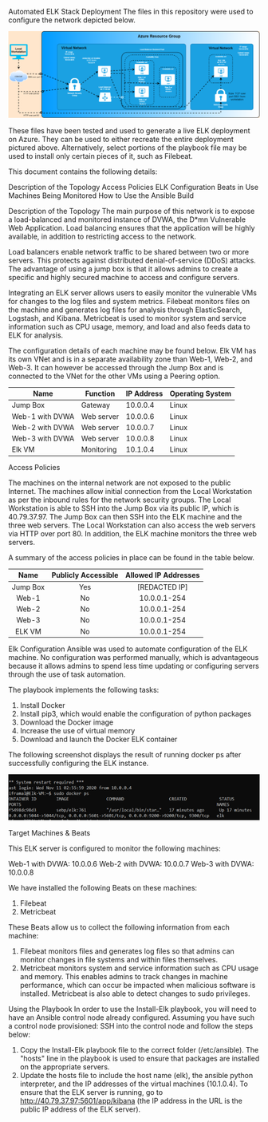 Automated ELK Stack Deployment
The files in this repository were used to configure the network depicted below.

![](Azure%20Resource%20Group.png)

These files have been tested and used to generate a live ELK deployment on Azure. They can be used to either recreate the entire deployment pictured above. Alternatively, select portions of the playbook file may be used to install only certain pieces of it, such as Filebeat.



This document contains the following details:

Description of the Topology
Access Policies
ELK Configuration
Beats in Use
Machines Being Monitored
How to Use the Ansible Build


Description of the Topology
The main purpose of this network is to expose a load-balanced and monitored instance of DVWA, the D*mn Vulnerable Web Application.
Load balancing ensures that the application will be highly available, in addition to restricting access to the network.

Load balancers enable network traffic to be shared between two or more servers. This protects against distributed denial-of-service (DDoS) attacks. The advantage of using a jump box is that it allows admins to create a specific and highly secured machine to access and configure servers. 

Integrating an ELK server allows users to easily monitor the vulnerable VMs for changes to the log files and system metrics. Filebeat monitors files on the machine and generates log files for analysis through ElasticSearch, Logstash, and Kibana. Metricbeat is used to monitor system and service information such as CPU usage, memory, and load and also feeds data to ELK for analysis.

The configuration details of each machine may be found below. Elk VM has its own VNet and is in a separate availability zone than Web-1, Web-2, and Web-3. It can however be accessed through the Jump Box and is connected to the VNet for the other VMs using a Peering option.

| Name            | Function   | IP Address | Operating System |
|-----------------|------------|------------|------------------|
| Jump Box        | Gateway    | 10.0.0.4   | Linux            |
| Web-1 with DVWA | Web server | 10.0.0.6   | Linux            |
| Web-2 with DVWA | Web server | 10.0.0.7   | Linux            |
| Web-3 with DVWA | Web server | 10.0.0.8   | Linux            |
| Elk VM          | Monitoring | 10.1.0.4   | Linux            |


Access Policies

The machines on the internal network are not exposed to the public Internet. The machines allow initial connection from the Local Workstation as per the inbound rules for the network security groups. The Local Workstation is able to SSH into the Jump Box via its public IP, which is 40.79.37.97. The Jump Box can then SSH into the ELK machine and the three web servers. The Local Workstation can also access the web servers via HTTP over port 80. In addition, the ELK machine monitors the three web servers.

A summary of the access policies in place can be found in the table below.


|   Name   | Publicly Accessible | Allowed IP Addresses |
|:--------:|:-------------------:|:--------------------:|
| Jump Box | Yes                 | [REDACTED IP]        |
| Web-1    | No                  | 10.0.0.1-254         |
| Web-2    | No                  | 10.0.0.1-254         |
| Web-3    | No                  | 10.0.0.1-254         |
| ELK VM   | No                  | 10.0.0.1-254         |



Elk Configuration
Ansible was used to automate configuration of the ELK machine. No configuration was performed manually, which is advantageous because it allows admins to spend less time updating or configuring servers through the use of task automation.  

The playbook implements the following tasks:
1) Install Docker
3) Install pip3, which would enable the configuration of python packages
4) Download the Docker image
5) Increase the use of virtual memory
6) Download and launch the Docker ELK container

The following screenshot displays the result of running docker ps after successfully configuring the ELK instance.

![](Elk-Docker.png)

Target Machines & Beats

This ELK server is configured to monitor the following machines:

Web-1 with DVWA: 10.0.0.6
Web-2 with DVWA: 10.0.0.7
Web-3 with DVWA: 10.0.0.8

We have installed the following Beats on these machines:
1) Filebeat
2) Metricbeat

These Beats allow us to collect the following information from each machine:
1) Filebeat monitors files and generates log files so that admins can monitor changes in file systems and within files themselves.
2) Metricbeat monitors system and service information such as CPU usage and memory. This enables admins to track changes in machine performance, which can occur be impacted when malicious software is installed. Metricbeat is also able to detect changes to sudo privileges. 

Using the Playbook
In order to use the Install-Elk playbook, you will need to have an Ansible control node already configured. Assuming you have such a control node provisioned:
SSH into the control node and follow the steps below:

1) Copy the Install-Elk playbook file to the correct folder (/etc/ansible). The "hosts" line in the playbook is used to ensure that packages are installed on the appropriate servers. 
2) Update the hosts file to include the host name (elk), the ansible python interpreter, and the IP addresses of the virtual machines (10.1.0.4). To ensure that the ELK server is running, go to http://40.79.37.97:5601/app/kibana (the IP address in the URL is the public IP address of the ELK server).
